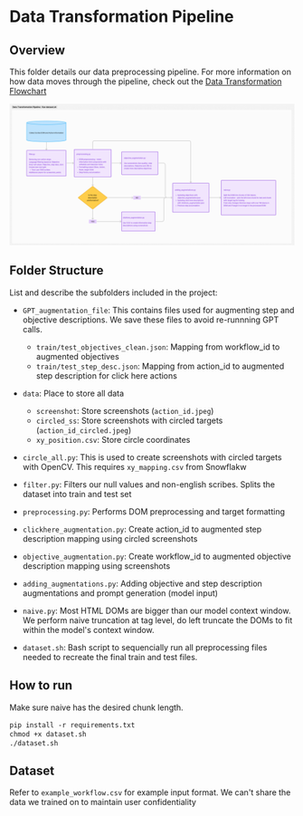 # Data Transformation Pipeline

## Overview

This folder details our data preprocessing pipeline. For more information on how data moves through the pipeline, check out the [Data Transformation Flowchart](https://www.figma.com/board/dP4iwGchrQFnjNVHsj1I77/Untitled?node-id=0-1&node-type=canvas&t=B1gxNngVCBb8Roqt-0)

<img width="1994" alt="data processing pipeline" src="../assets/DataFlow.png">

## Folder Structure
List and describe the subfolders included in the project:
* `GPT_augmentation_file`: This contains files used for augmenting step and objective descriptions. We save these files to avoid re-runnning GPT calls.
    * `train/test_objectives_clean.json`: Mapping from workflow_id to augmented objectives
    * `train/test_step_desc.json`: Mapping from action_id to augmented step description for click here actions

* `data`: Place to store all data
    * `screenshot`: Store screenshots (`action_id.jpeg`)
    * `circled_ss`: Store screenshots with circled targets (`action_id_circled.jpeg`)
    * `xy_position.csv`: Store circle coordinates

* `circle_all.py`: This is used to create screenshots with circled targets with OpenCV. This requires `xy_mapping.csv` from Snowflakw

* `filter.py`: Filters our null values and non-english scribes. Splits the dataset into train and test set

* `preprocessing.py`: Performs DOM preprocessing and target formatting

* `clickhere_augmentation.py`: Create action_id to augmented step description mapping using circled screenshots

* `objective_augmentation.py`: Create workflow_id to augmented objective description mapping using screenshots

* `adding_augmentations.py`: Adding objective and step description augmentations and prompt generation (model input)

* `naive.py`: Most HTML DOMs are bigger than our model context window. We perform naive truncation at tag level, do left truncate the DOMs to fit within the model's context window.

* `dataset.sh`: Bash script to sequencially run all preprocessing files needed to recreate the final train and test files.

## How to run

Make sure naive has the desired chunk length.

```
pip install -r requirements.txt
chmod +x dataset.sh
./dataset.sh
```

## Dataset
Refer to `example_workflow.csv` for example input format. We can't share the data we trained on to maintain user confidentiality
